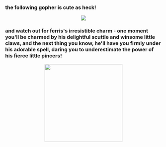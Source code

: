 ### the following gopher is cute as heck!
<div align="center">
<img src="https://go.dev/blog/gopher/vinyl.jpg" >
</div>

### and watch out for ferris's irresistible charm - one moment you'll be charmed by his delightful scuttle and winsome little claws, and the next thing you know, he'll have you firmly under his adorable spell, daring you to underestimate the power of his fierce little pincers!

<div align="center">
<img src="https://repository-images.githubusercontent.com/519881657/5973baf9-a809-4012-9f8b-4964c0ef15f4" width="250">
</div>
